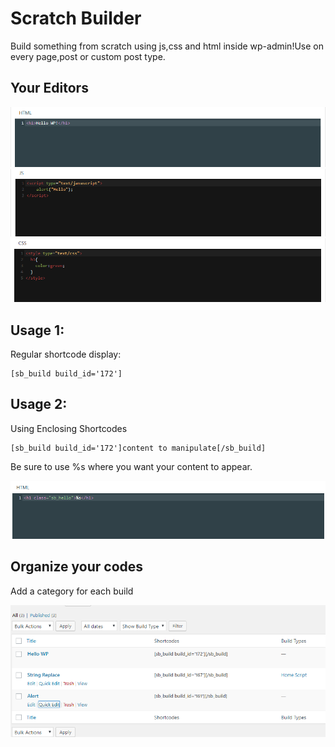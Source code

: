# Scratch Builder
Build something from scratch using js,css and html inside wp-admin!Use on every page,post or custom post type.


## Your Editors

<img src="assets/images/Screenshot_2.png"/>
<img src="assets/images/Screenshot_3.png"/>
<img src="assets/images/Screenshot_5.png"/>

## Usage 1:

Regular shortcode display:

```
[sb_build build_id='172']﻿
```

## Usage 2:

Using Enclosing Shortcodes

```
[sb_build build_id='172']﻿content to manipulate[/sb_build]
```
Be sure to use %s where you want your content to appear.

<img src="assets/images/Screenshot_6.png"/>

## Organize your codes

Add a category for each build

<img src="assets/images/Screenshot_9.png"/>